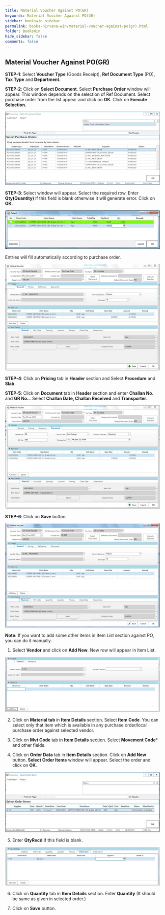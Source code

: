 ```yaml
---
title: Material Voucher Against PO(GR)
keywords: Material Voucher Against PO(GR)
sidebar: bookswin_sidebar
permalink: books-nirvana-win/material-voucher-against-po(gr).html
folder: BooksWin
hide_sidebar: false
comments: false
---
```


## Material Voucher Against PO(GR)



**STEP-1**: Select **Voucher Type** (Goods Receipt), **Ref Document Type** (PO), **Tax Type** and **Department**.

**STEP-2**: Click on **Select Document**. Select **Purchase Order** window will appear. This window depends on the selection of Ref Document. Select purchase order from the list appear and click on **OK**. Click on **Execute Selection**.

![](/images/pogr-detail.jpg)



**STEP-3**: Select window will appear. Select the required row. Enter **Qty(Quantity)** if this field is blank otherwise it will generate error. Click on **OK**.

![](/images/pogr-detail-select.jpg)

Entries will fill automatically according to purchase order.

![](/images/pogr-detail-filled.jpg)



**STEP-4**: Click on **Pricing** tab in **Header** section and Select **Procedure** and **Slab**.

**STEP-5**: Click on **Document** tab in **Header** section and enter **Challan No.** and **GR No..**. Select **Challan Date, Challan Received** and **Transporter**.

![](/images/pogr-document.jpg)

**STEP-6**: Click on **Save** button.

![](/images/pogr-document-save.jpg)

**Note:** If you want to add some other items in Item List section against PO, you can do it manually.



1. Select **Vendor** and click on **Add New**. New row will appear in Item List.


![](/images/pogr-additem.jpg)


2. Click on **Material tab** in **Item Details** section. Select **Item Code**. You can select only that item which is available in any purchase order/local purchase order against selected vendor.

3. Click on **Mvt Code** tab in **Item Details** section. Select **Movement Code*** and other fields.

4. Click on **Order Data** tab in **Item Details** section. Click on **Add New** button. **Select Order Items** window will appear. Select the order and click on **OK**.

 ![](/images/pogr-additem-details.jpg)

5. Enter **QtyRecd** if this field is blank.


![](/images/pogr-additem-details-qtyrecd.jpg)


6. Click on **Quantity** tab in **Item Details** section. Enter **Quantity** (It should be same as given in selected order.)

7. Click on **Save** button.

